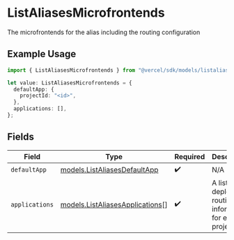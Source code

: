 # ListAliasesMicrofrontends

The microfrontends for the alias including the routing configuration

## Example Usage

```typescript
import { ListAliasesMicrofrontends } from "@vercel/sdk/models/listaliasesop.js";

let value: ListAliasesMicrofrontends = {
  defaultApp: {
    projectId: "<id>",
  },
  applications: [],
};
```

## Fields

| Field                                                                    | Type                                                                     | Required                                                                 | Description                                                              |
| ------------------------------------------------------------------------ | ------------------------------------------------------------------------ | ------------------------------------------------------------------------ | ------------------------------------------------------------------------ |
| `defaultApp`                                                             | [models.ListAliasesDefaultApp](../models/listaliasesdefaultapp.md)       | :heavy_check_mark:                                                       | N/A                                                                      |
| `applications`                                                           | [models.ListAliasesApplications](../models/listaliasesapplications.md)[] | :heavy_check_mark:                                                       | A list of the deployment routing information for each project.           |
